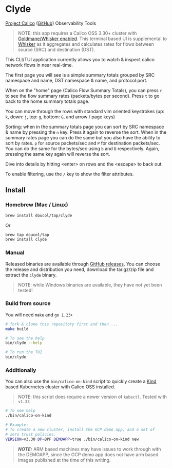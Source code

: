 # Clyde

[Project Calico](https://projectcalico.org)
([GitHub](https://github.com/projectcalico/calico)) Observability Tools

> NOTE: this app requires a Calico OSS 3.30+ cluster with [Goldmane/Whisker
> enabled](https://docs.tigera.io/calico/latest/observability/enable-whisker).
> This terminal based UI is supplemental to
> [Whisker](https://docs.tigera.io/calico/latest/observability/enable-whisker)
> as it aggregates and calculates rates for flows between source (SRC) and
> destination (DST).

This CLI/TUI application currently allows you to watch & inspect calico network
flows in near real-time.

The first page you will see is a simple summary totals grouped by SRC namespace
and name, DST namespace & name, and protocol:port.

When on the "home" page (Calico Flow Summary Totals), you can press `r` to
see the flow summary rates (packets/bytes per second). Press `t` to go back
to the home summary totals page.

You can move through the rows with standard vim oriented keystrokes
(up: `k`, down: `j`, top: `g`, bottom: `G`, and arrow / page keys)

Sorting: when in the summary totals page you can sort by SRC namespace & name by
pressing the `n` key. Press it again to reverse the sort. When in the summary
rates page you can do the same but you also have the ability to sort by rates.
`p` for source packets/sec and `P` for destination packets/sec. You can do the same
for the bytes/sec using `b` and `B` respectively. Again, pressing the same key
again will reverse the sort.

Dive into details by hitting \<enter\> on rows and the \<escape\> to back out.

To enable filtering, use the `/` key to show the filter attributes.

## Install

### Homebrew (Mac / Linux)

```bash
brew install doucol/tap/clyde
```

Or

```bash
brew tap doucol/tap
brew install clyde
```

### Manual

Released binaries are available through [GitHub releases](https://github.com/doucol/clyde/releases).
You can choose the release and distribution you need, download the tar.gz/zip file
and extract the `clyde` binary.

> NOTE: while Windows binaries are available, they have not yet been tested!

### Build from source

You will need `make` and `go 1.23+`

```bash
# fork & clone this repository first and then ...
make build

# To see the help
bin/clyde --help

# To run the TUI
bin/clyde
```

### Additionally

You can also use the `bin/calico-on-kind` script to quickly create a
[Kind](https://kind.sigs.k8s.io/) based Kubernetes cluster with Calico OSS installed.

> NOTE: this script does require a newer version of `kubectl`. Tested with `v1.33`

```bash
# To see help
./bin/calico-on-kind

# Example:
# To create a new cluster, install the GCP demo app, and a set of
# zero trust policies.
VERSION=v3.30 DP=BPF DEMOAPP=true ./bin/calico-on-kind new
```

> **_NOTE:_** ARM based machines may have issues to work through with the DEMOAPP,
> since the GCP demo app does not have arm based images published at the time of
> this writing.
